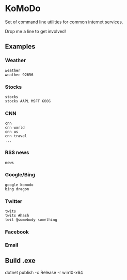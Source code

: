 # KoMoDo

Set of command line utilities for common internet services.

Drop me a line to get involved!

## Examples

### Weather

```
weather
weather 92656
```

### Stocks

```
stocks
stocks AAPL MSFT GOOG
```

### CNN

```
cnn
cnn world
cnn us
cnn travel
...
```

### RSS news

```
news
```

### Google/Bing

```
google komodo
bing dragon
```

### Twitter

```
twits
twits #hash
twit @somebody something
```

### Facebook

### Email

## Build .exe

dotnet publish -c Release -r win10-x64